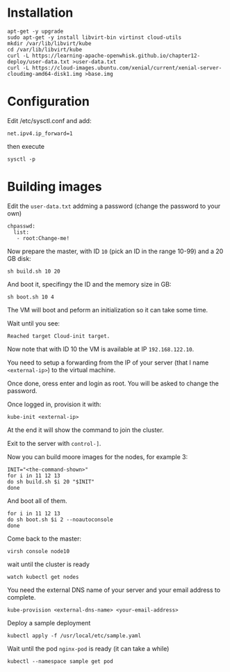 # Installation

```
apt-get -y upgrade
sudo apt-get -y install libvirt-bin virtinst cloud-utils
mkdir /var/lib/libvirt/kube
cd /var/lib/libvirt/kube
curl -L https://learning-apache-openwhisk.github.io/chapter12-deploy/user-data.txt >user-data.txt
curl -L https://cloud-images.ubuntu.com/xenial/current/xenial-server-cloudimg-amd64-disk1.img >base.img
```

# Configuration

Edit /etc/sysctl.conf and add:

```
net.ipv4.ip_forward=1
```

then execute

```
sysctl -p
```

# Building images

Edit the `user-data.txt` addming a password (change  the password to your own)

```
chpasswd:
  list:
   - root:Change-me!
```

Now prepare the master, with ID `10` (pick an ID in the range 10-99) and a 20 GB disk:

```
sh build.sh 10 20
```

And boot it, specifingy the ID and the  memory size in GB:

```
sh boot.sh 10 4
```

The VM will boot and peform an initialization so it can take some time.

Wait until  you see:

```
Reached target Cloud-init target.
```

Now note that with ID 10 the VM is available at IP `192.168.122.10`.

You need to setup a forwarding from the IP of your server (that I name `<external-ip>`) to the virtual machine.

Once done, oress enter and login as root. You will be asked to change the password.

Once logged in, provision it with:

```
kube-init <external-ip>
```

At the end it will show the command to join the cluster.

Exit to the server with `control-]`.

Now you can build moore images for the nodes, for example 3:

```
INIT="<the-command-shown>"
for i in 11 12 13
do sh build.sh $i 20 "$INIT" 
done
```

And boot all of them.

```
for i in 11 12 13 
do sh boot.sh $i 2 --noautoconsole 
done
```

Come back to the master:

```
virsh console node10
```

wait until the cluster is ready

```
watch kubectl get nodes
```

You need the external DNS name of your server and your email address to complete.

```
kube-provision <external-dns-name> <your-email-address>
```

Deploy a sample deployment

```
kubectl apply -f /usr/local/etc/sample.yaml
```

Wait until the pod `nginx-pod` is ready (it can take a while)

```
kubectl --namespace sample get pod
```




